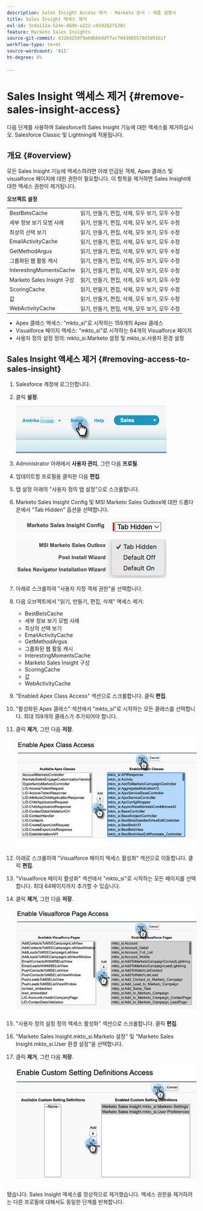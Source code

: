 ```yaml
---
description: Sales Insight Access 제거 - Marketo 문서 - 제품 설명서
title: Sales Insight 액세스 제거
exl-id: 3cda112a-524e-469b-a222-c0192b2f5301
feature: Marketo Sales Insights
source-git-commit: 431bd258f9a68bbb9df7acf043085578d3d91b1f
workflow-type: tm+mt
source-wordcount: '411'
ht-degree: 0%

---
```


# Sales Insight 액세스 제거 {#remove-sales-insight-access}

다음 단계를 사용하여 Salesforce의 Sales Insight 기능에 대한 액세스를 제거하십시오. Salesforce Classic 및 Lightning에 적용됩니다.

## 개요 {#overview}

모든 Sales Insight 기능에 액세스하려면 아래 언급된 객체, Apex 클래스 및 visualforce 페이지에 대한 권한이 필요합니다. 이 항목을 제거하면 Sales Insight에 대한 액세스 권한이 제거됩니다.

**오브젝트 설정**

<table> 
 <tbody> 
 <tr> 
   <td>BestBetsCache</td> 
   <td>읽기, 만들기, 편집, 삭제, 모두 보기, 모두 수정</td> 
  </tr> 
  <tr> 
   <td>세부 정보 보기 모범 사례</td> 
   <td>읽기, 만들기, 편집, 삭제, 모두 보기, 모두 수정</td> 
  </tr> 
  <tr> 
   <td>최상의 선택 보기</td> 
   <td>읽기, 만들기, 편집, 삭제, 모두 보기, 모두 수정</td> 
  </tr> 
  <tr> 
   <td>EmailActivityCache</td> 
   <td>읽기, 만들기, 편집, 삭제, 모두 보기, 모두 수정</td> 
  </tr> 
  <tr> 
   <td>GetMethodArgus</td> 
   <td>읽기, 만들기, 편집, 삭제, 모두 보기, 모두 수정</td> 
  </tr> 
  <tr> 
   <td>그룹화된 웹 활동 캐시</td> 
   <td>읽기, 만들기, 편집, 삭제, 모두 보기, 모두 수정</td> 
  </tr> 
  <tr> 
   <td>InterestingMomentsCache</td> 
   <td>읽기, 만들기, 편집, 삭제, 모두 보기, 모두 수정</td> 
  </tr> 
  <tr> 
   <td>Marketo Sales Insight 구성</td> 
   <td>읽기, 만들기, 편집, 삭제, 모두 보기, 모두 수정</td> 
  </tr> 
  <tr> 
   <td>ScoringCache</td> 
   <td>읽기, 만들기, 편집, 삭제, 모두 보기, 모두 수정</td> 
  </tr> 
  <tr> 
   <td>값</td> 
   <td>읽기, 만들기, 편집, 삭제, 모두 보기, 모두 수정</td> 
  </tr> 
  <tr> 
   <td>WebActivityCache</td> 
   <td>읽기, 만들기, 편집, 삭제, 모두 보기, 모두 수정</td> 
  </tr> 
 </tbody> 
</table>

* Apex 클래스 액세스: &quot;mkto_si&quot;로 시작하는 159개의 Apex 클래스
* Visualforce 페이지 액세스: &quot;mkto_si&quot;로 시작하는 64개의 Visualforce 페이지
* 사용자 정의 설정 정의: mkto_si.Marketo 설정 및 mkto_si.사용자 환경 설정

## Sales Insight 액세스 제거 {#removing-access-to-sales-insight}

1. Salesforce 계정에 로그인합니다.

1. 클릭 **설정**.

   ![](assets/remove-sales-insight-access-1.png)

1. Administrator 아래에서 **사용자 관리**, 그런 다음 **프로필**.

1. 업데이트할 프로필을 클릭한 다음 **편집**.

1. 탭 설정 아래의 &quot;사용자 정의 탭 설정&quot;으로 스크롤합니다.

1. Marketo Sales Insight Config 및 MSI Marketo Sales Outbox에 대한 드롭다운에서 &quot;Tab Hidden&quot; 옵션을 선택합니다.

   ![](assets/remove-sales-insight-access-2.png)

   ![](assets/remove-sales-insight-access-3.png)

1. 아래로 스크롤하여 &quot;사용자 지정 객체 권한&quot;을 선택합니다.

1. 다음 오브젝트에서 &quot;읽기, 만들기, 편집, 삭제&quot; 액세스 제거:

   * BestBetsCache
   * 세부 정보 보기 모범 사례
   * 최상의 선택 보기
   * EmailActivityCache
   * GetMethodArgus
   * 그룹화된 웹 활동 캐시
   * InterestingMomentsCache
   * Marketo Sales Insight 구성
   * ScoringCache
   * 값
   * WebActivityCache

1. &quot;Enabled Apex Class Access&quot; 섹션으로 스크롤합니다. 클릭 **편집**.

1. &quot;활성화된 Apex 클래스&quot; 섹션에서 &quot;mkto_si&quot;로 시작하는 모든 클래스를 선택합니다. 최대 159개의 클래스가 추가되어야 합니다.

1. 클릭 **제거**, 그런 다음 **저장**.

   ![](assets/remove-sales-insight-access-4.png)

1. 아래로 스크롤하여 &quot;Visualforce 페이지 액세스 활성화&quot; 섹션으로 이동합니다. 클릭 **편집**.

1. &quot;Visualforce 페이지 활성화&quot; 섹션에서 &quot;mkto_si&quot;로 시작하는 모든 페이지를 선택합니다. 최대 64페이지까지 추가할 수 있습니다.

1. 클릭 **제거**, 그런 다음 **저장**.

   ![](assets/remove-sales-insight-access-5.png)

1. &quot;사용자 정의 설정 정의 액세스 활성화&quot; 섹션으로 스크롤합니다. 클릭 **편집**.

1. &quot;Marketo Sales Insight.mkto_si.Marketo 설정&quot; 및 &quot;Marketo Sales Insight.mkto_si.User 환경 설정&quot;을 선택합니다.

1. 클릭 **제거**, 그런 다음 **저장**.

   ![](assets/remove-sales-insight-access-6.png)

됐습니다. Sales Insight 액세스를 정상적으로 제거했습니다. 액세스 권한을 제거하려는 다른 프로필에 대해서도 동일한 단계를 반복합니다.
